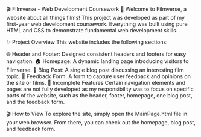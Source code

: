 🎬 Filmverse - Web Development Coursework 🎥
Welcome to Filmverse, a website about all things films! This project was developed as part of my first-year web development coursework. Everything was built using pure HTML and CSS to demonstrate fundamental web development skills.

✨ Project Overview
This website includes the following sections:

🌐 Header and Footer: Designed consistent headers and footers for easy navigation.
🏠 Homepage: A dynamic landing page introducing visitors to Filmverse.
📝 Blog Post: A single blog post discussing an interesting film topic.
💬 Feedback Form: A form to capture user feedback and opinions on the site or films.
🚧 Incomplete Features
Certain navigation elements and pages are not fully developed as my responsibility was to focus on specific parts of the website, such as the header, footer, homepage, one blog post, and the feedback form.

🎬 How to View
To explore the site, simply open the MainPage.html file in your web browser. From there, you can check out the homepage, blog post, and feedback form.
